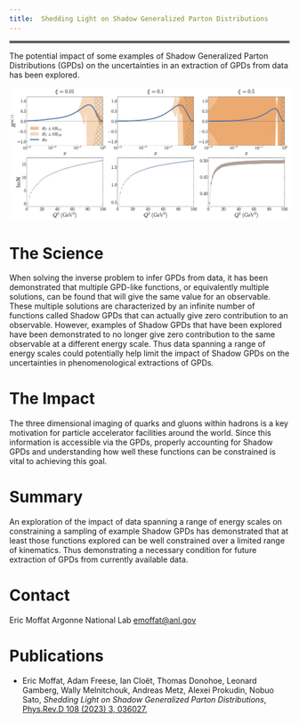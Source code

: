 ```yaml
---
title:  Shedding Light on Shadow Generalized Parton Distributions
---
```

<hr style="border:2px solid gray">

The potential impact of some examples of Shadow Generalized Parton Distributions (GPDs) on the uncertainties in an extraction of GPDs from data has been explored.


![image](/highlights/images/0003.jpg)


# The Science
When solving the inverse problem to infer GPDs from data, it has been demonstrated that multiple GPD-like functions, or equivalently multiple solutions, can be found that will give the same value for an observable.  These multiple solutions are characterized by an infinite number of functions called Shadow GPDs that can actually give zero contribution to an observable.  However, examples of Shadow GPDs that have been explored have been demonstrated to no longer give zero contribution to the same observable at a different energy scale.  Thus data spanning a range of energy scales could potentially help limit the impact of Shadow GPDs on the uncertainties in phenomenological extractions of GPDs.

# The Impact
The three dimensional imaging of quarks and gluons within hadrons is a key motivation for particle accelerator facilities around the world.  Since this information is accessible via the GPDs, properly accounting for Shadow GPDs and understanding how well these functions can be constrained is vital to achieving this goal.

# Summary
An exploration of the impact of data spanning a range of energy scales on constraining a sampling of example Shadow GPDs has demonstrated that at least those functions explored can be well constrained over a limited range of kinematics.  Thus demonstrating a necessary condition for future extraction of GPDs from currently available data.  

# Contact
Eric Moffat
Argonne National Lab
emoffat@anl.gov

# Publications

- Eric Moffat, Adam Freese, Ian Cloët, Thomas Donohoe, Leonard Gamberg, Wally Melnitchouk, Andreas Metz, Alexei Prokudin, Nobuo Sato, *Shedding Light on Shadow Generalized Parton Distributions*, [Phys.Rev.D 108 (2023) 3, 036027](https://inspirehep.net/literature/2644576), 

